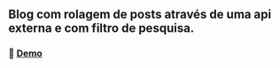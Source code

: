 ## Blog com rolagem de posts através de uma api externa e com filtro de pesquisa.

### 👾 [Demo](https://scrollandfilterblog.netlify.app/)
